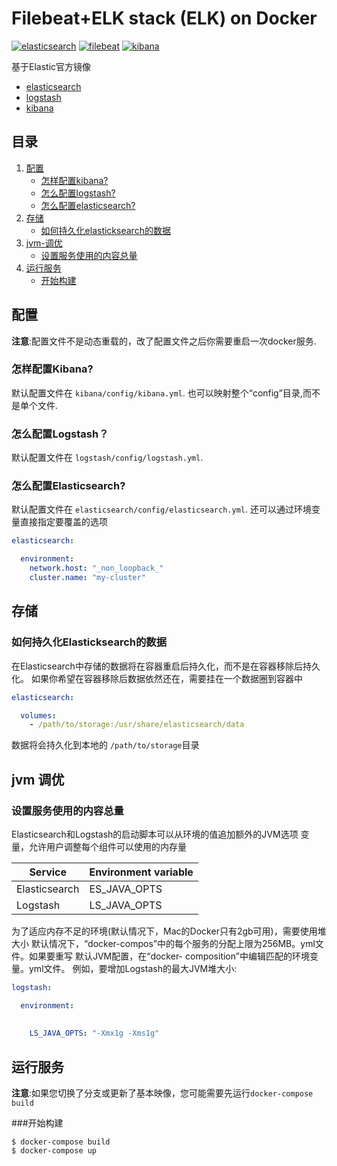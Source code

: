 # Filebeat+ELK stack (ELK) on Docker[![elasticsearch](https://img.shields.io/badge/elasticsearch-6.4.0-blue.svg)](https://www.elastic.co/)[![filebeat](https://img.shields.io/badge/filebeat-5.1-brightgreen.svg)](https://www.elastic.co/cn/products/beats/filebeat)[![kibana](https://img.shields.io/badge/kibana-6.4.0-orange.svg)](https://www.elastic.co/downloads/kibana)基于Elastic官方镜像* [elasticsearch](https://github.com/elastic/elasticsearch-docker)* [logstash](https://github.com/elastic/logstash-docker)* [kibana](https://github.com/elastic/kibana-docker)## 目录1. [配置](#configuration)   * [怎样配置kibana?](#怎样配置kibana?)   * [怎么配置logstash?](#怎么配置logstash？)   * [怎么配置elasticsearch?](#怎么配置elasticsearch?)2. [存储](#存储)   * [如何持久化elasticksearch的数据](#如何持久化elasticksearch的数据)3. [jvm-调优](#jvm-调优)   * [设置服务使用的内容总量](#设置服务使用的内容总量)4. [运行服务](#运行服务)   * [开始构建](#开始构建)## 配置**注意**:配置文件不是动态重载的，改了配置文件之后你需要重启一次docker服务.### 怎样配置Kibana?默认配置文件在 `kibana/config/kibana.yml`.也可以映射整个“config”目录,而不是单个文件.### 怎么配置Logstash？默认配置文件在 `logstash/config/logstash.yml`.### 怎么配置Elasticsearch?默认配置文件在 `elasticsearch/config/elasticsearch.yml`.还可以通过环境变量直接指定要覆盖的选项```ymlelasticsearch:  environment:    network.host: "_non_loopback_"    cluster.name: "my-cluster"```## 存储### 如何持久化Elasticksearch的数据在Elasticsearch中存储的数据将在容器重启后持久化，而不是在容器移除后持久化。如果你希望在容器移除后数据依然还在，需要挂在一个数据圈到容器中```ymlelasticsearch:  volumes:    - /path/to/storage:/usr/share/elasticsearch/data```数据将会持久化到本地的 `/path/to/storage`目录## jvm 调优### 设置服务使用的内容总量Elasticsearch和Logstash的启动脚本可以从环境的值追加额外的JVM选项变量，允许用户调整每个组件可以使用的内存量| Service       | Environment variable ||---------------|----------------------|| Elasticsearch | ES_JAVA_OPTS         || Logstash      | LS_JAVA_OPTS         |为了适应内存不足的环境(默认情况下，Mac的Docker只有2gb可用)，需要使用堆大小默认情况下，“docker-compos”中的每个服务的分配上限为256MB。yml文件。如果要重写默认JVM配置，在“docker- composition”中编辑匹配的环境变量。yml文件。例如，要增加Logstash的最大JVM堆大小:```ymllogstash:  environment:        LS_JAVA_OPTS: "-Xmx1g -Xms1g"```## 运行服务**注意**:如果您切换了分支或更新了基本映像，您可能需要先运行`docker-compose build`###开始构建```$ docker-compose build$ docker-compose up```